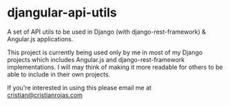 # djangular-api-utils
A set of API utils to be used in Django (with django-rest-framework) &amp; Angular.js applications.

This project is currently being used only by me in most of my Django projects which includes Angular.js
and django-rest-framework implementations. I will may think of making it more readable for others
to be able to include in their own projects.

If you're interested in using this please email me at cristian@cristianrojas.com